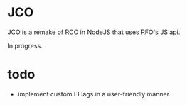 # JCO

JCO is a remake of RCO in NodeJS that uses RFO's JS api.

In progress.

# todo

- implement custom FFlags in a user-friendly manner

